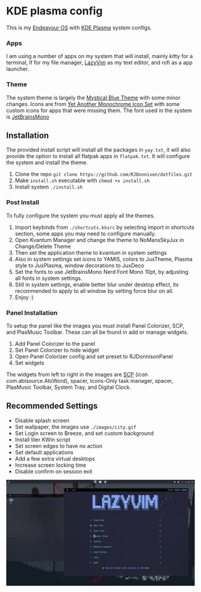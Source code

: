 # KDE plasma config

This is my [Endeavour OS](https://endeavouros.com) with [KDE Plasma](https://kde.org/plasma-desktop/) system configs.

### Apps

I am using a number of apps on my system that will install, mainly kitty for a terminal,
lf for my file manager, [LazyVim](https://www.lazyvim.org) as my text editor, and rofi
as a app launcher.

### Theme

The system theme is largely the [Mystical Blue Theme](https://github.com/juxtopposed/Mystical-Blue-Theme) with some minor changes.
Icons are from [Yet Another Monochrome Icon Set](https://store.kde.org/p/2303161) with some custom icons for apps that were missing them.
The font used in the system is [JetBrainsMono](https://www.jetbrains.com/lp/mono/)

## Installation

The provided install script will install all the packages in `yay.txt`, it will also provide the option
to install all flatpak apps in `flatpak.txt`. It will configure the system and install the theme.

1. Clone the repo `git clone https://github.com/RJDonnison/dotfiles.git`
2. Make `install.sh` executable with `chmod +x install.sh`
3. Install system `./install.sh`

### Post Install

To fully configure the system you must apply all the themes.

1. Import keybinds from `./shortcuts.kksrc` by selecting import in shortcuts section, some apps you may need to configure manually.
2. Open Kvantum Manager and change the theme to NoMansSkyJux in Change/Delete Theme
3. Then set the application theme to kvantum in system settings
4. Also in system settings set icons to YAMIS, colors to JuxTheme, Plasma style to JuxPlasma, window decorations to JuxDeco
5. Set the fonts to use JetBrainsMono Nerd Font Mono 10pt, by adjusting all fonts in system settings.
6. Still in system settings, enable better blur under desktop effect, its recommended to apply to all window by setting force blur on all.
7. Enjoy :)

### Panel Installation

To setup the panel like the images you must install Panel Colorizer, SCP, and PlasMusic Toolbar. These can all be found in add or manage widgets.

1. Add Panel Colorizer to the panel
2. Set Panel Colorizer to hide widget
3. Open Panel Colorizer config and set preset to RJDonnisonPanel
4. Set widgets

The widgets from left to right in the images are [SCP](https://store.kde.org/p/2107868) (icon com.abisource.AbiWord), spacer, Icons-Only task manager, spacer, PlasMusic Toolbar, System Tray, and Digital Clock.

## Recommended Settings

- Disable splash screen
- Set wallpaper, the images use `./images/city.gif`
- Set Login screen to Breeze, and set custom background
- Install tiler KWin script
- Set screen edges to have no action
- Set default applications
- Add a few extra virtual desktops
- Increase screen locking time
- Disable confirm on session exit

![Image of desktop](./images/desktop.png)
